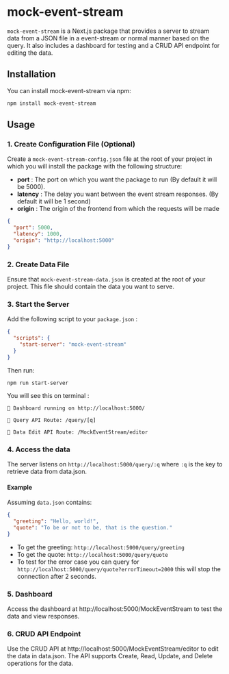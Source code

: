 # mock-event-stream

`mock-event-stream` is a Next.js package that provides a server to stream data from a JSON file in a event-stream or normal manner based on the query. It also includes a dashboard for testing and a CRUD API endpoint for editing the data.

## Installation
You can install mock-event-stream via npm:
```sh
npm install mock-event-stream
```

## Usage
### 1. Create Configuration File (Optional)

Create a `mock-event-stream-config.json` file at the root of your project in which you will install the package with the following structure:

- **port** : The port on which you want the package to run (By default it will be 5000).
- **latency** : The delay you want between the event stream responses. (By default it will be 1 second)
- **origin** : The origin of the frontend from which the requests will be made

```json
{
  "port": 5000,
  "latency": 1000,
  "origin": "http://localhost:5000"
}
```
### 2. Create Data File
Ensure that `mock-event-stream-data.json` is created at the root of your project. This file should contain the data you want to serve.

### 3. Start the Server

Add the following script to your `package.json` :
```json
{
  "scripts": {
    "start-server": "mock-event-stream"
  }
}
```
Then run:
```
npm run start-server
```
You will see this on terminal :
```
🚀 Dashboard running on http://localhost:5000/ 

🚀 Query API Route: /query/[q]

🚀 Data Edit API Route: /MockEventStream/editor
```

### 4. Access the data
The server listens on `http://localhost:5000/query/:q` where `:q` is the key to retrieve data from data.json.
#### Example
Assuming `data.json` contains:
``` json
{
  "greeting": "Hello, world!",
  "quote": "To be or not to be, that is the question."
}
```
- To get the greeting: `http://localhost:5000/query/greeting`
- To get the quote: `http://localhost:5000/query/quote`
- To test for the error case you can query for `http://localhost:5000/query/quote?errorTimeout=2000` this will stop the connection after 2 seconds.

### 5. Dashboard
Access the dashboard at http://localhost:5000/MockEventStream to test the data and view responses.

### 6. CRUD API Endpoint
Use the CRUD API at http://localhost:5000/MockEventStream/editor to edit the data in data.json. The API supports Create, Read, Update, and Delete operations for the data.